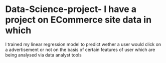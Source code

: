 # Data-Science-project- I have a project on ECommerce site data in which 
I trained my linear regression model to predict wether a user would click on a advertisement or not 
on the basis of certain features of user which are being analysed via data analyst tools
